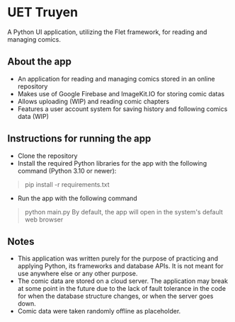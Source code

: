 # UET Truyen
A Python UI application, utilizing the Flet framework, for reading and managing comics.

## About the app
- An application for reading and managing comics stored in an online repository
- Makes use of Google Firebase and ImageKit.IO for storing comic datas
- Allows uploading (WIP) and reading comic chapters
- Features a user account system for saving history and following comics data (WIP)

## Instructions for running the app
- Clone the repository
- Install the required Python libraries for the app with the following command (Python 3.10 or newer):
> pip install -r requirements.txt
- Run the app with the following command
> python main.py
By default, the app will open in the system's default web browser

## Notes
- This application was written purely for the purpose of practicing and applying Python, its frameworks and database APIs. It is not meant for use anywhere else or any other purpose.
- The comic data are stored on a cloud server. The application may break at some point in the future due to the lack of fault tolerance in the code for when the database structure changes, or when the server goes down.
- Comic data were taken randomly offline as placeholder.
